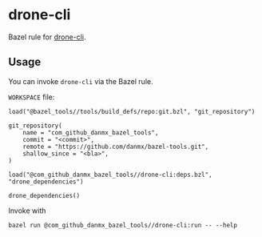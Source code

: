 # drone-cli

Bazel rule for [drone-cli](https://github.com/drone/drone-cli).

## Usage

You can invoke `drone-cli` via the Bazel rule.

`WORKSPACE` file:

```bzl
load("@bazel_tools//tools/build_defs/repo:git.bzl", "git_repository")

git_repository(
    name = "com_github_danmx_bazel_tools",
    commit = "<commit>",
    remote = "https://github.com/danmx/bazel-tools.git",
    shallow_since = "<bla>",
)

load("@com_github_danmx_bazel_tools//drone-cli:deps.bzl", "drone_dependencies")

drone_dependencies()
```

Invoke with

```console
bazel run @com_github_danmx_bazel_tools//drone-cli:run -- --help
```
